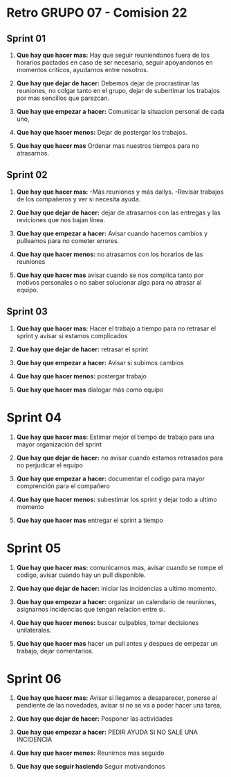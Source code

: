 # Retro GRUPO 07 - Comision 22 
## Sprint 01
1. **Que hay que hacer mas:**
Hay que seguir reuniendonos fuera de los horarios pactados en caso de ser necesario, seguir apoyandonos en momentos criticos, ayudarnos entre nosotros.

2. **Que hay que dejar de hacer:** 
Debemos dejar de procrastinar las reuniones, no colgar tanto en el grupo, dejar de subertimar los trabajos por mas sencillos que parezcan.

3. **Que hay que empezar a hacer:** 
Comunicar la situacion personal de cada uno, 

4. **Que hay que hacer menos:**
Dejar de postergar los trabajos.

5. **Que hay que hacer mas** 
Ordenar mas nuestros tiempos para no atrasarnos.

## Sprint 02
1. **Que hay que hacer mas:**
-Más reuniones y más dailys. 
-Revisar trabajos de los compañeros y ver si necesita ayuda.

2. **Que hay que dejar de hacer:** 
dejar de atrasarnos con las entregas y las reviciones que nos bajan linea.

3. **Que hay que empezar a hacer:** 
Avisar cuando hacemos cambios y pulleamos para no cometer errores.

4. **Que hay que hacer menos:**
no atrasarnos con los horarios de las reuniones

5. **Que hay que hacer mas** 
avisar cuando se nos complica tanto por motivos personales o no saber solucionar algo para no atrasar al equipo.

## Sprint 03
1. **Que hay que hacer mas:**
Hacer el trabajo a tiempo para no retrasar el sprint y avisar si estamos complicados

2. **Que hay que dejar de hacer:** 
retrasar el sprint

3. **Que hay que empezar a hacer:** 
 Avisar si subimos cambios

4. **Que hay que hacer menos:**
postergar trabajo

5. **Que hay que hacer mas** 
dialogar más como equipo

# Sprint 04
1. **Que hay que hacer mas:**
Estimar mejor el tiempo de trabajo para una mayor organización del sprint

2. **Que hay que dejar de hacer:** 
no avisar cuando estamos retrasados para no perjudicar el equipo

3. **Que hay que empezar a hacer:** 
documentar el codigo para mayor comprención para el compañero

4. **Que hay que hacer menos:**
subestimar los sprint y dejar todo a ultimo momento

5. **Que hay que hacer mas** 
entregar el sprint a tiempo

# Sprint 05
1. **Que hay que hacer mas:**
comunicarnos mas, avisar cuando se rompe el codigo, avisar cuando hay un pull disponible.

2. **Que hay que dejar de hacer:** 
iniciar las incidencias a ultimo momento.

3. **Que hay que empezar a hacer:** 
organizar un calendario de reuniones, asignarnos incidencias que tengan relacion entre si.

4. **Que hay que hacer menos:**
buscar culpables, tomar decisiones unilaterales.

5. **Que hay que hacer mas** 
hacer un pull antes y despues de empezar un trabajo, dejar comentarios.

# Sprint 06
1. **Que hay que hacer mas:**
Avisar si llegamos a desaparecer, ponerse al pendiente de las novedades, avisar si no se va a poder hacer una tarea,  

2. **Que hay que dejar de hacer:** 
Posponer las actividades

3. **Que hay que empezar a hacer:** 
PEDIR AYUDA SI NO SALE UNA INCIDENCIA

4. **Que hay que hacer menos:**
Reunirnos mas seguido

5. **Que hay que seguir haciendo** 
Seguir motivandonos
